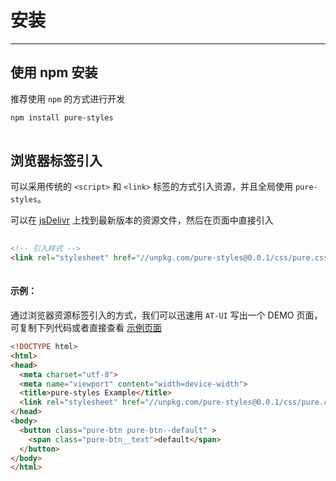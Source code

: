 # 安装

----

## 使用 npm 安装

推荐使用 `npm` 的方式进行开发 

```bash
npm install pure-styles
 
```

## 浏览器标签引入

可以采用传统的 `<script>` 和 `<link>` 标签的方式引入资源，并且全局使用 `pure-styles`。

可以在 [jsDelivr]() 上找到最新版本的资源文件，然后在页面中直接引入

```html
 
<!-- 引入样式 -->
<link rel="stylesheet" href="//unpkg.com/pure-styles@0.0.1/css/pure.css">
 
```

#### 示例：

通过浏览器资源标签引入的方式，我们可以迅速用 `AT-UI` 写出一个 DEMO 页面，可复制下列代码或者直接查看 [示例页面]()

```html
<!DOCTYPE html>
<html>
<head>
  <meta charset="utf-8">
  <meta name="viewport" content="width=device-width">
  <title>pure-styles Example</title>
  <link rel="stylesheet" href="//unpkg.com/pure-styles@0.0.1/css/pure.css">
</head>
<body>
  <button class="pure-btn pure-btn--default" >
    <span class="pure-btn__text">default</span>
  </button>
</body>
</html>
```
